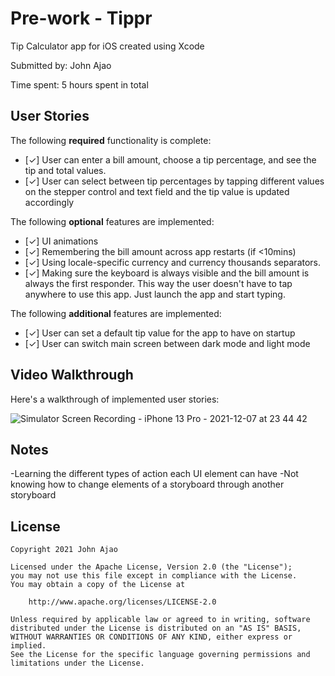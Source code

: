  # Pre-work - Tippr
 Tip Calculator app for iOS created using Xcode
 
Submitted by: John Ajao

Time spent: 5 hours spent in total

## User Stories

The following **required** functionality is complete:

* [✓] User can enter a bill amount, choose a tip percentage, and see the tip and total values.
* [✓] User can select between tip percentages by tapping different values on the stepper control and text field and the tip value is updated accordingly

The following **optional** features are implemented:

* [✓] UI animations
* [✓] Remembering the bill amount across app restarts (if <10mins)
* [✓] Using locale-specific currency and currency thousands separators.
* [✓] Making sure the keyboard is always visible and the bill amount is always the first responder. This way the user doesn't have to tap anywhere to use this app. Just launch the app and start typing.

The following **additional** features are implemented:

- [✓] User can set a default tip value for the app to have on startup
- [✓] User can switch main screen between dark mode and light mode


## Video Walkthrough

Here's a walkthrough of implemented user stories:

![Simulator Screen Recording - iPhone 13 Pro - 2021-12-07 at 23 44 42](https://user-images.githubusercontent.com/52088990/145150844-24308bda-9691-4fb4-87a9-21e97bf87634.gif)


## Notes

-Learning the different types of action each UI element can have
-Not knowing how to change elements of a storyboard through another storyboard


## License

    Copyright 2021 John Ajao

    Licensed under the Apache License, Version 2.0 (the "License");
    you may not use this file except in compliance with the License.
    You may obtain a copy of the License at

        http://www.apache.org/licenses/LICENSE-2.0

    Unless required by applicable law or agreed to in writing, software
    distributed under the License is distributed on an "AS IS" BASIS,
    WITHOUT WARRANTIES OR CONDITIONS OF ANY KIND, either express or implied.
    See the License for the specific language governing permissions and
    limitations under the License.

